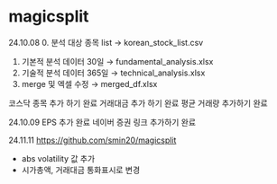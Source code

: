 # magicsplit
24.10.08
0. 분석 대상 종목 list → korean_stock_list.csv
1. 기본적 분석 데이터 30일 → fundamental_analysis.xlsx
2. 기술적 분석 데이터 365일 → technical_analysis.xlsx
3. merge 및 엑셀 수정 → merged_df.xlsx

코스닥 종목 추가 하기 완료
거래대금 추가 하기 완료
평균 거래량 추가하기 완료

24.10.09
EPS 추가 완료
네이버 증권 링크 추가하기 완료

24.11.11
https://github.com/smin20/magicsplit
- abs volatility 값 추가
- 시가총액, 거래대금 통화표시로 변경
